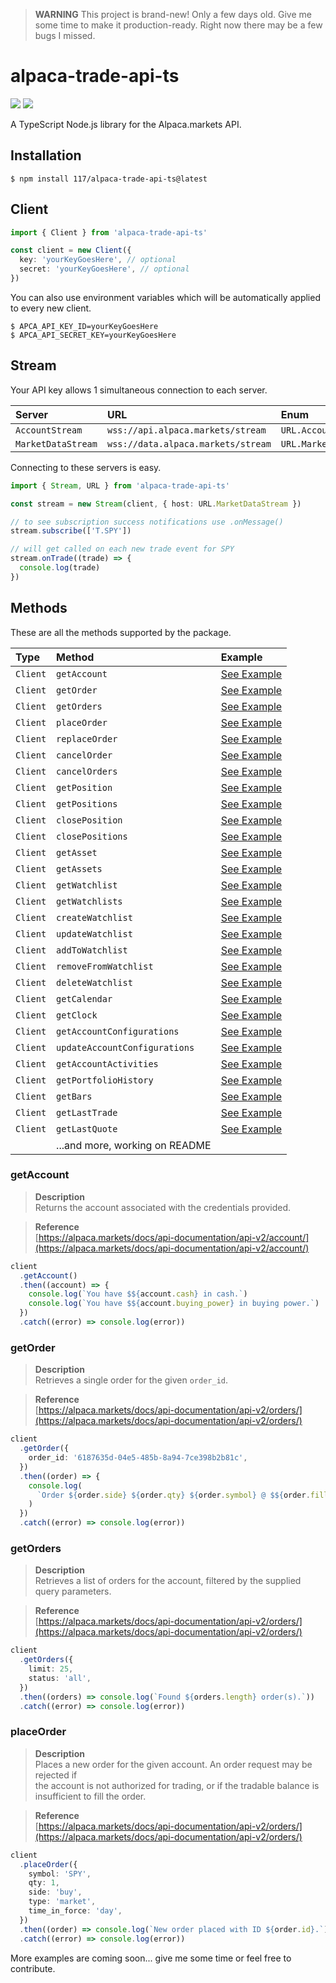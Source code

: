 > **WARNING** This project is brand-new! Only a few days old. Give me some time
> to make it production-ready. Right now there may be a few bugs I missed.

# alpaca-trade-api-ts

![](https://badgen.net/npm/v/repeat?color=0061FF)
![](https://badgen.net/badge/code%20style/prettier/ff51bc)

A TypeScript Node.js library for the Alpaca.markets API.

## Installation

```console
$ npm install 117/alpaca-trade-api-ts@latest
```

## Client

```typescript
import { Client } from 'alpaca-trade-api-ts'

const client = new Client({
  key: 'yourKeyGoesHere', // optional
  secret: 'yourKeyGoesHere', // optional
})
```

You can also use environment variables which will be automatically applied to
every new client.

```console
$ APCA_API_KEY_ID=yourKeyGoesHere
$ APCA_API_SECRET_KEY=yourKeyGoesHere
```

## Stream

Your API key allows 1 simultaneous connection to each server.

| Server             | URL                                | Enum                   |
| :----------------- | :--------------------------------- | :--------------------- |
| `AccountStream`    | `wss://api.alpaca.markets/stream`  | `URL.AccountStream`    |
| `MarketDataStream` | `wss://data.alpaca.markets/stream` | `URL.MarketDataStream` |

Connecting to these servers is easy.

```typescript
import { Stream, URL } from 'alpaca-trade-api-ts'

const stream = new Stream(client, { host: URL.MarketDataStream })

// to see subscription success notifications use .onMessage()
stream.subscribe(['T.SPY'])

// will get called on each new trade event for SPY
stream.onTrade((trade) => {
  console.log(trade)
})
```

## Methods

These are all the methods supported by the package.

| Type     | Method                         | Example                                     |
| :------- | :----------------------------- | :------------------------------------------ |
| `Client` | `getAccount`                   | [See Example](#getAccount)                  |
| `Client` | `getOrder`                     | [See Example](#getOrder)                    |
| `Client` | `getOrders`                    | [See Example](#getOrders)                   |
| `Client` | `placeOrder`                   | [See Example](#placeOrder)                  |
| `Client` | `replaceOrder`                 | [See Example](#replaceOrder)                |
| `Client` | `cancelOrder`                  | [See Example](#cancelOrder)                 |
| `Client` | `cancelOrders`                 | [See Example](#cancelOrders)                |
| `Client` | `getPosition`                  | [See Example](#getPosition)                 |
| `Client` | `getPositions`                 | [See Example](#getPositions)                |
| `Client` | `closePosition`                | [See Example](#closePosition)               |
| `Client` | `closePositions`               | [See Example](#closePositions)              |
| `Client` | `getAsset`                     | [See Example](#getAsset)                    |
| `Client` | `getAssets`                    | [See Example](#getAssets)                   |
| `Client` | `getWatchlist`                 | [See Example](#getWatchlist)                |
| `Client` | `getWatchlists`                | [See Example](#getWatchlists)               |
| `Client` | `createWatchlist`              | [See Example](#createWatchlist)             |
| `Client` | `updateWatchlist`              | [See Example](#updateWatchlist)             |
| `Client` | `addToWatchlist`               | [See Example](#addToWatchlist)              |
| `Client` | `removeFromWatchlist`          | [See Example](#removeFromWatchlist)         |
| `Client` | `deleteWatchlist`              | [See Example](#deleteWatchlist)             |
| `Client` | `getCalendar`                  | [See Example](#getCalendar)                 |
| `Client` | `getClock`                     | [See Example](#getClock)                    |
| `Client` | `getAccountConfigurations`     | [See Example](#getAccountConfigurations)    |
| `Client` | `updateAccountConfigurations`  | [See Example](#updateAccountConfigurations) |
| `Client` | `getAccountActivities`         | [See Example](#getAccountActivities)        |
| `Client` | `getPortfolioHistory`          | [See Example](#getPortfolioHistory)         |
| `Client` | `getBars`                      | [See Example](#getBars)                     |
| `Client` | `getLastTrade`                 | [See Example](#getLastTrade)                |
| `Client` | `getLastQuote`                 | [See Example](#getLastQuote)                |
|          | ...and more, working on README |                                             |

### getAccount

> **Description**  
> Returns the account associated with the credentials provided.

> **Reference**  
> [https://alpaca.markets/docs/api-documentation/api-v2/account/](https://alpaca.markets/docs/api-documentation/api-v2/account/)

```typescript
client
  .getAccount()
  .then((account) => {
    console.log(`You have $${account.cash} in cash.`)
    console.log(`You have $${account.buying_power} in buying power.`)
  })
  .catch((error) => console.log(error))
```

### getOrder

> **Description**  
> Retrieves a single order for the given `order_id`.

> **Reference**  
> [https://alpaca.markets/docs/api-documentation/api-v2/orders/](https://alpaca.markets/docs/api-documentation/api-v2/orders/)

```typescript
client
  .getOrder({
    order_id: '6187635d-04e5-485b-8a94-7ce398b2b81c',
  })
  .then((order) => {
    console.log(
      `Order ${order.side} ${order.qty} ${order.symbol} @ $${order.filled_avg_price}.`
    )
  })
  .catch((error) => console.log(error))
```

### getOrders

> **Description**  
> Retrieves a list of orders for the account, filtered by the supplied query parameters.

> **Reference**  
> [https://alpaca.markets/docs/api-documentation/api-v2/orders/](https://alpaca.markets/docs/api-documentation/api-v2/orders/)

```typescript
client
  .getOrders({
    limit: 25,
    status: 'all',
  })
  .then((orders) => console.log(`Found ${orders.length} order(s).`))
  .catch((error) => console.log(error))
```

### placeOrder

> **Description**  
> Places a new order for the given account. An order request may be rejected if  
> the account is not authorized for trading, or if the tradable balance is  
> insufficient to fill the order.

> **Reference**  
> [https://alpaca.markets/docs/api-documentation/api-v2/orders/](https://alpaca.markets/docs/api-documentation/api-v2/orders/)

```typescript
client
  .placeOrder({
    symbol: 'SPY',
    qty: 1,
    side: 'buy',
    type: 'market',
    time_in_force: 'day',
  })
  .then((order) => console.log(`New order placed with ID ${order.id}.`))
  .catch((error) => console.log(error))
```

More examples are coming soon... give me some time or feel free to contribute.
